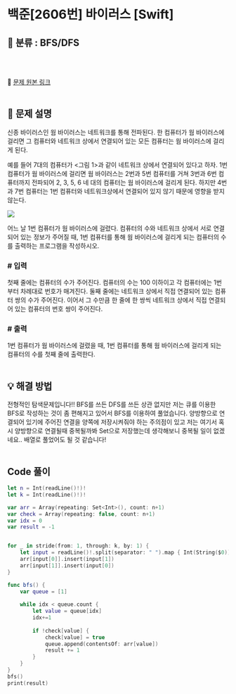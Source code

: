 # 백준[2606번] 바이러스 [Swift]

## 🔎 분류 : BFS/DFS

<br><br>

🔗 [문제 원본 링크](https://www.acmicpc.net/status?problem_id=2606&user_id=&language_id=74&result_id=-1&from_mine=1)
<br><br>

## 📝 문제 설명
신종 바이러스인 웜 바이러스는 네트워크를 통해 전파된다. 한 컴퓨터가 웜 바이러스에 걸리면 그 컴퓨터와 네트워크 상에서 연결되어 있는 모든 컴퓨터는 웜 바이러스에 걸리게 된다.

예를 들어 7대의 컴퓨터가 <그림 1>과 같이 네트워크 상에서 연결되어 있다고 하자. 1번 컴퓨터가 웜 바이러스에 걸리면 웜 바이러스는 2번과 5번 컴퓨터를 거쳐 3번과 6번 컴퓨터까지 전파되어 2, 3, 5, 6 네 대의 컴퓨터는 웜 바이러스에 걸리게 된다. 하지만 4번과 7번 컴퓨터는 1번 컴퓨터와 네트워크상에서 연결되어 있지 않기 때문에 영향을 받지 않는다.

<img src = "https://www.acmicpc.net/upload/images/zmMEZZ8ioN6rhCdHmcIT4a7.png">

어느 날 1번 컴퓨터가 웜 바이러스에 걸렸다. 컴퓨터의 수와 네트워크 상에서 서로 연결되어 있는 정보가 주어질 때, 1번 컴퓨터를 통해 웜 바이러스에 걸리게 되는 컴퓨터의 수를 출력하는 프로그램을 작성하시오.

### # 입력
첫째 줄에는 컴퓨터의 수가 주어진다. 컴퓨터의 수는 100 이하이고 각 컴퓨터에는 1번 부터 차례대로 번호가 매겨진다. 둘째 줄에는 네트워크 상에서 직접 연결되어 있는 컴퓨터 쌍의 수가 주어진다. 이어서 그 수만큼 한 줄에 한 쌍씩 네트워크 상에서 직접 연결되어 있는 컴퓨터의 번호 쌍이 주어진다.

### # 출력
1번 컴퓨터가 웜 바이러스에 걸렸을 때, 1번 컴퓨터를 통해 웜 바이러스에 걸리게 되는 컴퓨터의 수를 첫째 줄에 출력한다.
<br><br>


## 💡 해결 방법
전형적인 탐색문제입니다!! BFS를 쓰든 DFS를 쓰든 상관 없지만 저는 큐를 이용한 BFS로 작성하는 것이 좀 편해지고 있어서 BFS를 이용하여 풀었습니다. 양방향으로 연결되어 있기에 주어진 연결을 양쪽에 저장시켜줘야 하는 주의점이 있고 저는 여기서 혹시 양방향으로 연결될때 중복될까봐 Set으로 저장했는데 생각해보니 중복될 일이 없겠네요.. 배열로 풀었어도 될 것 같습니다! 
<br><br>

## Code 풀이
```Swift
let n = Int(readLine()!)!
let k = Int(readLine()!)!

var arr = Array(repeating: Set<Int>(), count: n+1)
var check = Array(repeating: false, count: n+1)
var idx = 0
var result = -1


for _ in stride(from: 1, through: k, by: 1) {
    let input = readLine()!.split(separator: " ").map { Int(String($0))! }
    arr[input[0]].insert(input[1])
    arr[input[1]].insert(input[0])
}

func bfs() {
    var queue = [1]
    
    while idx < queue.count {
        let value = queue[idx]
        idx+=1
        
        if !check[value] {
            check[value] = true
            queue.append(contentsOf: arr[value])
            result += 1
        }
    }
}
bfs()
print(result)
```